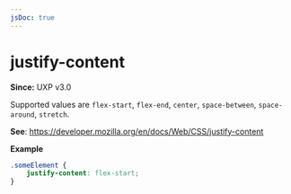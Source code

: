 ```yaml
---
jsDoc: true
---
```

# justify-content

**Since:** UXP v3.0

Supported values are `flex-start`, `flex-end`, `center`, `space-between`, `space-around`, `stretch`.

**See**: https://developer.mozilla.org/en/docs/Web/CSS/justify-content

**Example**

```css
.someElement {
    justify-content: flex-start;
}
```

